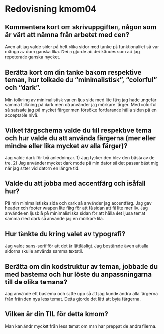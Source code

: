 ---
---
Redovisning kmom04
=========================


Kommentera kort om skrivuppgiften, någon som är värt att nämna från arbetet med den?
--------
Även att jag valde sider på helt olika sidor med tanke på funktionalitet så var många av dom ganska lika. Detta gjorde att det kändes som att jag repeterade ganska mycket.

Berätta kort om din tanke bakom respektive teman, hur tolkade du “minimalistisk”, “colorful” och “dark”.
--------
Min tolkning av minimalistisk var en ljus sida med lite färg jag hade ungefär samma tolkning på dark men då använder jag mörkare färger.
Med colorful så satsade jag på mycket färger men försökte fortfarande hålla sidan på en acceptable nivå.

Vilket färgschema valde du till respektive tema och hur valde du att använda färgerna (mer eller mindre eller lika mycket av alla färger)?
--------
Jag valde dark för två anledningar. 1) Jag tycker den blev den bästa av de tre. 2) Jag använder mycket dark mode på min dator så det passar bäst mig när jag sitter vid datorn en längre tid.

Valde du att jobba med accentfärg och isåfall hur?
--------
På min minimalistiska sida och dark så använder jag accentfärg. Jag gav header och footer wrapen lite färg för att få sidan att få lite mer liv. Jag använde en ljusblå
på minimalistiska sidan för att hålla det ljusa temat samma med dark så använde jag en mörkare lila.

Hur tänkte du kring valet av typografi?
--------
Jag valde sans-serif för att det är lättläsligt. Jag bestämde även att alla sidorna skulle använda samma textstil.

Berätta om din kodstruktur av teman, jobbade du med bastema och hur löste du anpassningarna till de olika temana?
--------
Jag använde ett bastema och satte upp så att jag kunde ändra alla färgerna från från den nya less temat. Detta gjorde det lätt att byta färgerna.

Vilken är din TIL för detta kmom?
--------
Man kan ändr mycket från less temat om man har preppat de andra filerna.
